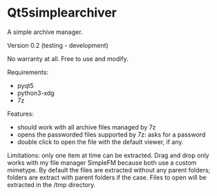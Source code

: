# Qt5simplearchiver
A simple archive manager.

Version 0.2 (testing - development)

No warranty at all. Free to use and modify.

Requirements:
- pyqt5
- python3-xdg
- 7z

Features:
- should work with all archive files managed by 7z
- opens the passworded files supported by 7z: asks for a password
- double click to open the file with the default viewer, if any.

Limitations: only one item at time can be extracted. Drag and drop only works with my file manager SimpleFM because both use a custom mimetype. By default the files are extracted without any parent folders; folders are extract with parent folders if the case. Files to open will be extracted in the /tmp directory.
